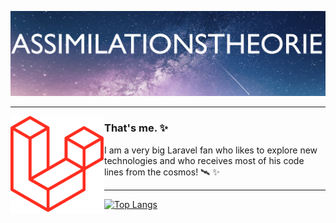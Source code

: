 [![Header](https://github.com/Assimilationstheorie/Assimilationstheorie/blob/master/header.png "Header")](https://leafhouse.de/)

 ---
 
<p>
 <img width="150" align='left' src="https://github.com/Assimilationstheorie/Assimilationstheorie/blob/master/laravel.png?raw=true">
</p>
 
### That's me. ✨

I am a very big Laravel fan who likes to explore new technologies and who receives most of his code lines from the cosmos! 🛰 ✨ 

 ---
<!---
 <p style="poasition:fixed">
  <img width="100" align='left' src="https://github.com/Assimilationstheorie/Assimilationstheorie/blob/master/docker.png?raw=true">
   <img width="40" align='left' src="https://github.com/Assimilationstheorie/Assimilationstheorie/blob/master/phpstorm.png?raw=true">
   <img width="100" align='left' src="https://github.com/Assimilationstheorie/Assimilationstheorie/blob/master/azure.png?raw=true">
 </p>
--->


[![Top Langs](https://github-readme-stats.vercel.app/api/top-langs/?username=Assimilationstheorie&layout=compact)](https://github.com/anuraghazra/github-readme-stats)
